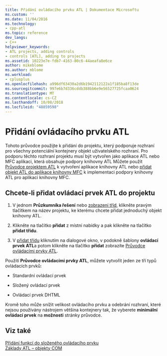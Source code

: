 ```yaml
---
title: Přidání ovládacího prvku ATL | Dokumentace Microsoftu
ms.custom: ''
ms.date: 11/04/2016
ms.technology:
- cpp-atl
ms.topic: reference
dev_langs:
- C++
helpviewer_keywords:
- ATL projects, adding controls
- controls [ATL], adding to projects
ms.assetid: 10223e7e-fdb7-4163-80c6-44aeafa8e6ce
author: mikeblome
ms.author: mblome
ms.workload:
- cplusplus
ms.openlocfilehash: a996df63430a2d6b1942112122a1f185ba8f13de
ms.sourcegitcommit: 997e6b7d336cddb388bb6e9e56527725fcaa0624
ms.translationtype: MT
ms.contentlocale: cs-CZ
ms.lasthandoff: 10/08/2018
ms.locfileid: "48859598"
---
```

# <a name="adding-an-atl-control"></a>Přidání ovládacího prvku ATL

Tohoto průvodce použijte k přidání do projektu, který podporuje rozhraní pro všechny potenciální kontejnery objekt uživatelského rozhraní. Pro podporu těchto rozhraní projektu musí být vytvořen jako aplikace ATL nebo MFC aplikaci, která obsahuje podpory knihovny ATL Můžete použít [Průvodce projektem ATL](../../atl/reference/atl-project-wizard.md) k vytvoření aplikace knihovny ATL nebo [přidat objekt ATL do aplikace knihovny MFC](../../mfc/reference/adding-atl-support-to-your-mfc-project.md) k implementaci podpory knihovny ATL pro aplikaci knihovny MFC.

## <a name="to-add-an-atl-control-to-your-project"></a>Chcete-li přidat ovládací prvek ATL do projektu

1. V jednom **Průzkumníka řešení** nebo [zobrazení tříd](/visualstudio/ide/viewing-the-structure-of-code), klikněte pravým tlačítkem na název projektu, ke kterému chcete přidat jednoduchý objekt knihovny ATL.

1. Klikněte na tlačítko **přidat** z místní nabídky a pak klikněte na tlačítko **přidat třídu**.

1. V [přidat třídu](../../ide/add-class-dialog-box.md) kliknutím na dialogové okno, v podokně šablony **ovládací prvek ATL**a potom klikněte na tlačítko **přidat** zobrazíte [Průvodce ovládacími prvky ATL](../../atl/reference/atl-control-wizard.md).

Použití **Průvodce ovládacími prvky ATL**, můžete vytvořit jeden ze tří typů ovládacích prvků:

- Standardní ovládací prvek

- Složený ovládací prvek

- Ovládací prvek DHTML

Kromě toho může snížit velikost ovládacího prvku a odebrání rozhraní, které nejsou používány nástrojem většina kontejnery tak, že vyberete **minimální ovládací prvek** na **možnosti** stránky průvodce.

## <a name="see-also"></a>Viz také

[Přidání funkcí do složeného ovládacího prvku](../../atl/adding-functionality-to-the-composite-control.md)<br/>
[Základy ATL – objekty COM](../../atl/fundamentals-of-atl-com-objects.md)   

